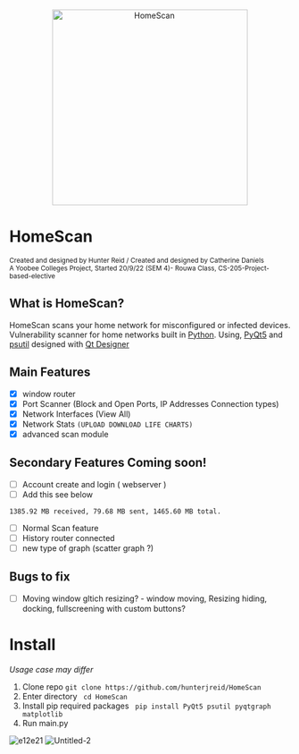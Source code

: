   
     
<p align="center"><br>
  <img width="350px" src="https://user-images.githubusercontent.com/62681404/191140983-4e4e9a96-bd8a-4ee9-a5ba-532f5b73a4c2.png" alt="HomeScan"/>
</p>

# HomeScan
<sub>Created and designed by Hunter Reid / Created and designed by Catherine Daniels</sub>  
<sub>A Yoobee Colleges Project, Started 20/9/22 (SEM 4)- Rouwa Class, CS-205-Project-based-elective</sub>  

## What is HomeScan?
HomeScan scans your home network for misconfigured or infected devices. Vulnerability scanner for home networks built in [Python](https://www.python.org/). Using, [PyQt5](https://doc.qt.io/qtforpython/) and [psutil](https://psutil.readthedocs.io/en/latest/) designed with [Qt Designer](https://build-system.fman.io/qt-designer-download) 

## Main Features  
- [x] window router
- [x] Port Scanner (Block and Open Ports, IP Addresses Connection types)
- [x] Network Interfaces (View All)
- [x] Network Stats `(UPLOAD DOWNLOAD LIFE CHARTS)`
- [x] advanced scan module

## Secondary Features Coming soon!
- [ ] Account create and login ( webserver )
- [ ] Add this see below
```1385.92 MB received, 79.68 MB sent, 1465.60 MB total.
1385.92 MB received, 79.68 MB sent, 1465.60 MB total.
```
- [ ] Normal Scan feature
- [ ] History router connected
- [ ] new type of graph (scatter graph ?)

## Bugs to fix
- [ ] Moving window gltich resizing? - window moving,  Resizing hiding, docking, fullscreening with custom buttons?  

# Install
<i>Usage case may differ</i>
1. Clone repo ```git clone https://github.com/hunterjreid/HomeScan```
2. Enter directory ``` cd HomeScan```
3. Install pip required packages ``` pip install PyQt5 psutil pyqtgraph matplotlib```
4. Run main.py

![e12e21](https://user-images.githubusercontent.com/62681404/198426104-c007fa2e-f2ad-4fc0-ba7c-7bb13846dd61.png)
![Untitled-2](https://user-images.githubusercontent.com/62681404/199856784-81575e7f-9a8f-44e4-9add-6804bc56f9fc.png)
